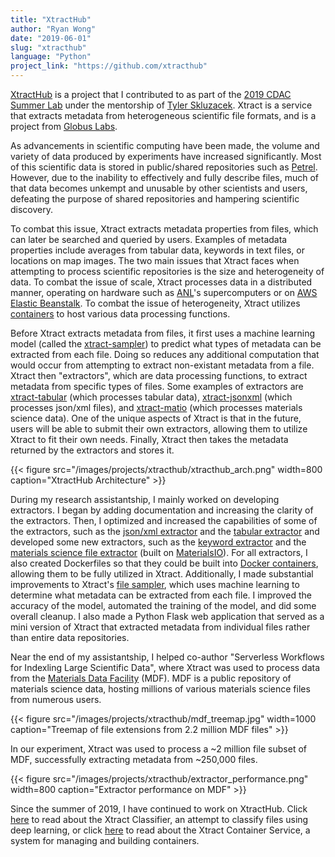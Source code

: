 ```yaml
---
title: "XtractHub"
author: "Ryan Wong"
date: "2019-06-01"
slug: "xtracthub"
language: "Python"
project_link: "https://github.com/xtracthub"
---
```

[XtractHub](https://github.com/xtracthub) is a project that I contributed to as part of the 
[2019 CDAC Summer Lab](https://cdac.uchicago.edu/engage/summerlab/#project-profiles) under 
the mentorship of [Tyler Skluzacek](https://github.com/tskluzac). Xtract is a service that 
extracts metadata from heterogeneous scientific file formats, and is a project from 
[Globus Labs](https://labs.globus.org).  
  
As advancements in scientific computing have been made, the volume and variety of data 
produced by experiments have increased significantly. Most of this scientific data is stored 
in public/shared repositories such as [Petrel](https://petrel.alcf.anl.gov). However, due 
to the inability to effectively and fully describe files, much of that data becomes unkempt 
and unusable by other scientists and users, defeating the purpose of shared repositories 
and hampering scientific discovery.  
  
To combat this issue, Xtract extracts metadata properties from files, which can later be 
searched and queried by users. Examples of metadata properties include averages from 
tabular data, keywords in text files, or locations on map images. The two main issues that 
Xtract faces when attempting to process scientific repositories is the size and heterogeneity 
of data. To combat the issue of scale, Xtract processes data in a distributed manner, 
operating on hardware such as [ANL](https://en.wikipedia.org/wiki/Argonne_National_Laboratory)'s 
supercomputers or on [AWS Elastic Beanstalk](https://aws.amazon.com/eb/). To combat the issue 
of heterogeneity, Xtract utilizes [containers](https://en.wikipedia.org/wiki/OS-level_virtualization) 
to host various data processing functions.  
  
Before Xtract extracts metadata from files, it first uses a machine learning model (called 
the [xtract-sampler](https://github.com/xtracthub/xtract-sampler)) to predict what types of 
metadata can be extracted from each file. Doing so reduces any additional computation that 
would occur from attempting to extract non-existant metadata from a file. Xtract then 
"extractors", which are data processing functions, to extract metadata from specific types of 
files. Some examples of extractors are [xtract-tabular](https://github.com/xtracthub/xtract-tabular) 
(which processes tabular data), [xtract-jsonxml](https://github.com/xtracthub/xtract-tabular) 
(which processes json/xml files), and [xtract-matio](https://github.com/xtracthub/xtract-tabular) 
(which processes materials science data). One of the unique aspects of Xtract is that in the 
future, users will be able to submit their own extractors, allowing them to utilize Xtract 
to fit their own needs. Finally, Xtract then takes the metadata returned by the extractors 
and stores it.  

{{< figure src="/images/projects/xtracthub/xtracthub_arch.png" width=800 caption="XtractHub Architecture" >}}  
  
During my research assistantship, I mainly worked on developing extractors. I began by 
adding documentation and increasing the clarity of the extractors. Then, I optimized and 
increased the capabilities of some of the extractors, such as the [json/xml extractor](https://github.com/xtracthub/xtract-jsonxml) 
and the [tabular extractor](https://github.com/xtracthub/xtract-tabular) and developed some 
new extractors, such as the [keyword extractor](https://github.com/xtracthub/xtract-keyword) 
and the [materials science file extractor](https://github.com/xtracthub/xtract-matio) (built 
on [MaterialsIO](https://github.com/materials-data-facility/MaterialsIO)). For all extractors, 
I also created Dockerfiles so that they could be built into [Docker containers](https://www.docker.com/resources/what-container), 
allowing them to be fully utilized in Xtract. Additionally, I made substantial improvements 
to Xtract's [file sampler](https://github.com/xtracthub/xtract-sampler), which uses machine 
learning to determine what metadata can be extracted from each file. I improved the accuracy 
of the model, automated the training of the model, and did some overall cleanup. I also made 
a Python Flask web application that served as a mini version of Xtract that extracted metadata 
from individual files rather than entire data repositories.

Near the end of my assistantship, I helped co-author "Serverless Workflows for Indexling 
Large Scientific Data", where Xtract was used to process data from the [Materials Data Facility](https://materialsdatafacility.org) 
(MDF). MDF is a public repository of materials science data, hosting millions of various 
materials science files from numerous users.
  
{{< figure src="/images/projects/xtracthub/mdf_treemap.jpg" width=1000 caption="Treemap of file extensions from 2.2 million MDF files" >}}
  
In our experiment, Xtract was used to process a ~2 million file subset of MDF, successfully
extracting metadata from ~250,000 files.  

{{< figure src="/images/projects/xtracthub/extractor_performance.png" width=800 caption="Extractor performance on MDF" >}}
  
Since the summer of 2019, I have continued to work on XtractHub. Click [here](/projects/xtract_classifier) 
to read about the Xtract Classifier, an attempt to classify files using deep learning, or 
click [here](/projects/xtract_container_service) to read about the Xtract Container Service, 
a system for managing and building containers.
